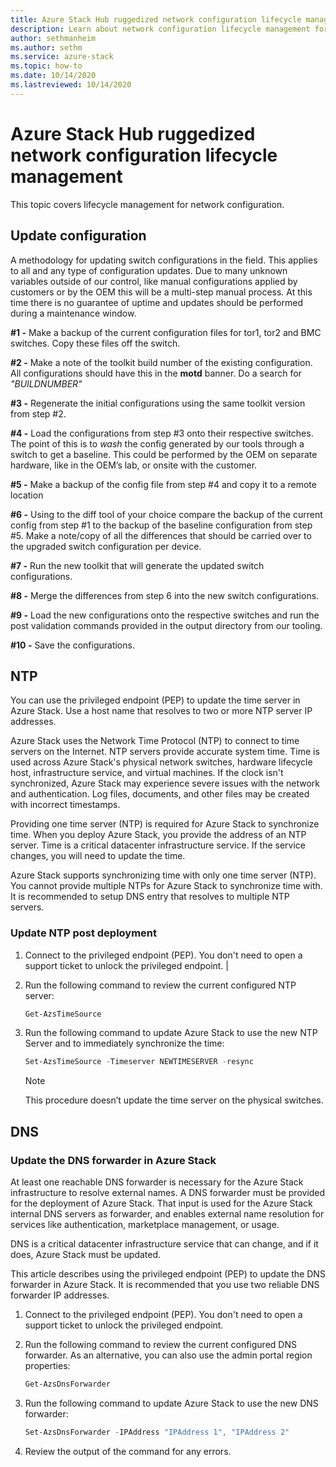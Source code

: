 ```yaml
---
title: Azure Stack Hub ruggedized network configuration lifecycle management
description: Learn about network configuration lifecycle management for the Azure Stack Hub ruggedized device.
author: sethmanheim
ms.author: sethm
ms.service: azure-stack
ms.topic: how-to
ms.date: 10/14/2020
ms.lastreviewed: 10/14/2020
---
```


# Azure Stack Hub ruggedized network configuration lifecycle management

This topic covers lifecycle management for network configuration.

## Update configuration


A methodology for updating switch configurations in the field. This applies to
all and any type of configuration updates. Due to many unknown variables outside
of our control, like manual configurations applied by customers or by the OEM
this will be a multi-step manual process. At this time there is no guarantee of
uptime and updates should be performed during a maintenance window.

**\#1 -** Make a backup of the current configuration files for tor1, tor2 and
BMC switches. Copy these files off the switch.

**\#2 -** Make a note of the toolkit build number of the existing configuration.
All configurations should have this in the **motd** banner. Do a search for
*"BUILDNUMBER"*

**\#3 -** Regenerate the initial configurations using the same toolkit version
from step \#2.

**\#4 -** Load the configurations from step \#3 onto their respective switches.
The point of this is to *wash* the config generated by our tools through a
switch to get a baseline. This could be performed by the OEM on separate
hardware, like in the OEM’s lab, or onsite with the customer.

**\#5 -** Make a backup of the config file from step \#4 and copy it to a remote
location

**\#6 -** Using to the diff tool of your choice compare the backup of the
current config from step \#1 to the backup of the baseline configuration from
step \#5. Make a note/copy of all the differences that should be carried over to
the upgraded switch configuration per device.

**\#7 -** Run the new toolkit that will generate the updated switch
configurations.

**\#8 -** Merge the differences from step 6 into the new switch configurations.

**\#9 -** Load the new configurations onto the respective switches and run the
post validation commands provided in the output directory from our tooling.

**\#10 -** Save the configurations.

## NTP

You can use the privileged endpoint (PEP) to update the time server in Azure
Stack. Use a host name that resolves to two or more NTP server IP addresses.

Azure Stack uses the Network Time Protocol (NTP) to connect to time servers on
the Internet. NTP servers provide accurate system time. Time is used across
Azure Stack's physical network switches, hardware lifecycle host, infrastructure
service, and virtual machines. If the clock isn't synchronized, Azure Stack may
experience severe issues with the network and authentication. Log files,
documents, and other files may be created with incorrect timestamps.

Providing one time server (NTP) is required for Azure Stack to synchronize time.
When you deploy Azure Stack, you provide the address of an NTP server. Time is a
critical datacenter infrastructure service. If the service changes, you will
need to update the time.

Azure Stack supports synchronizing time with only one time server (NTP). You cannot provide multiple NTPs for Azure Stack to synchronize time with. It is recommended to setup DNS entry that resolves to multiple NTP servers. 

### Update NTP post deployment

1.  Connect to the privileged endpoint (PEP). You don't need to open a support ticket to unlock the privileged endpoint. |

2.  Run the following command to review the current configured NTP server:

    ```powershell
    Get-AzsTimeSource
    ```

3.  Run the following command to update Azure Stack to use the new NTP Server
    and to immediately synchronize the time:

    ```powershell
    Set-AzsTimeSource -Timeserver NEWTIMESERVER -resync
    ```

    >[!NOTE] 
    > This procedure doesn’t update the time server on the physical switches. 

## DNS

### Update the DNS forwarder in Azure Stack

At least one reachable DNS forwarder is necessary for the Azure Stack
infrastructure to resolve external names. A DNS forwarder must be provided for
the deployment of Azure Stack. That input is used for the Azure Stack internal
DNS servers as forwarder, and enables external name resolution for services like
authentication, marketplace management, or usage.

DNS is a critical datacenter infrastructure service that can change, and if it
does, Azure Stack must be updated.

This article describes using the privileged endpoint (PEP) to update the DNS
forwarder in Azure Stack. It is recommended that you use two reliable DNS
forwarder IP addresses.

1.  Connect to the privileged endpoint (PEP). You don't need to open a support ticket to unlock the privileged endpoint. 

2.  Run the following command to review the current configured DNS forwarder. As
    an alternative, you can also use the admin portal region properties:

    ```powershell
    Get-AzsDnsForwarder
    ```

3.  Run the following command to update Azure Stack to use the new DNS
    forwarder:

    ```powershell
    Set-AzsDnsForwarder -IPAddress "IPAddress 1", "IPAddress 2" 
    ```

4.  Review the output of the command for any errors.
